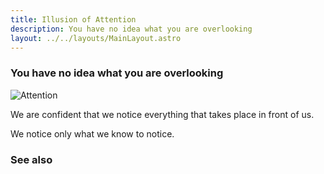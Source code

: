 ```yaml
---
title: Illusion of Attention
description: You have no idea what you are overlooking 
layout: ../../layouts/MainLayout.astro
---
```


### You have no idea what you are overlooking

![Attention](/images/attention.jpg)

We are confident that we notice everything that takes place in front of us.

We notice only what we know to notice.

### See also
